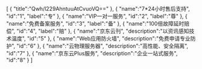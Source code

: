 [
	{
		"title":"Qwh/l229AhntuuAtCvuoVQ=="
	},
	{
		"name":"7*24小时售后支持",
		"id":"1",
		"label":"专"
	},
	{
		"name":"VIP一对一服务",
		"id":"2",
		"label":"尊"
	},
	{
		"name":"免费备案服务",
		"id":"3",
		"label":"备"
	},
	{
		"name":"100倍故障延时赔偿",
		"id":"4",
		"label":"赔"
	},
	{
		"name":"京东云刊",
		"description":"以资讯感知技术温度",
		"id":"5"
	},
	{
		"name":"Web应用防火墙",
		"description":"免费申请专业防护",
		"id":"6"
	},
	{
		"name":"云物理服务器",
		"description":"高性能、安全隔离",
		"id":"7"
	},
	{
		"name":"京东云Plus服务",
		"description":"企业一站式服务",
		"id":"8"
	}
]